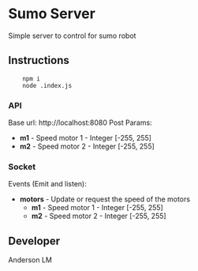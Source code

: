# Sumo Server
Simple server to control for sumo robot

## Instructions
```
    npm i
    node .index.js
```
### API

Base url: http://localhost:8080
Post Params:
* **m1** - Speed motor 1 - Integer [-255, 255]
* **m2** - Speed motor 2 - Integer [-255, 255]

### Socket

Events (Emit and listen):
* **motors** - Update or request the speed of the motors
  * **m1** - Speed motor 1 - Integer [-255, 255]
  * **m2** - Speed motor 2 - Integer [-255, 255]

## Developer
Anderson LM
